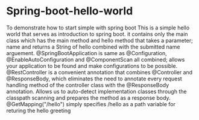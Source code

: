 # Spring-boot-hello-world
To demonstrate how to start simple with spring boot
This is a simple hello world that serves as introduction to spring boot.
it contains only the main class which has the main method and hello method that takes a parameter; name and returns a String of hello combined with the submitted name arguement. 
@SpringBootApplication is same as @Configuration, @EnableAutoConfiguration and @ComponentScan all combined; allows your application to be found and make configurations to be possible.
@RestController is a convenient annotation that combines @Controller and @ResponseBody, which eliminates the need to annotate every request handling method of the controller class with the @ResponseBody annotation. Allows us to auto-detect implementation classes through the classpath scanning and prepares the method as a response body.
@GetMapping("/hello") simply specifies /hello as a path variable for returing the hello greeting
